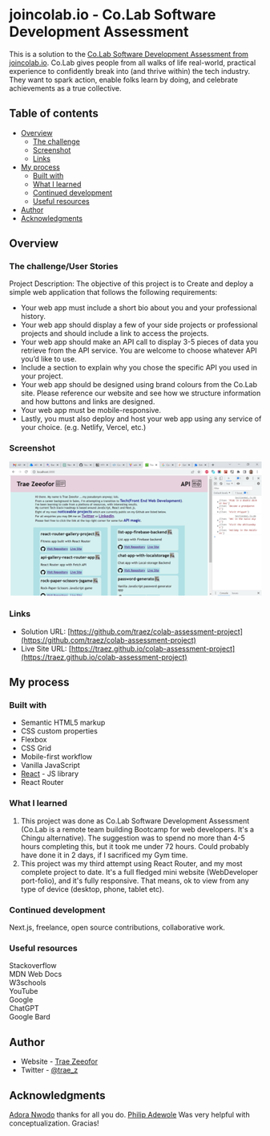# joincolab.io - Co.Lab Software Development Assessment 

This is a solution to the [Co.Lab Software Development Assessment from joincolab.io](https://joincolab.notion.site/Co-Lab-Software-Development-Assessment-5f40f7454a704d19bb20cc9c5fbf55f4). Co.Lab gives people from all walks of life real-world, practical experience to confidently break into (and thrive within) the tech industry. They want to spark action, enable folks learn by doing, and celebrate achievements as a true collective. 

## Table of contents

- [Overview](#overview)
  - [The challenge](#the-challenge)
  - [Screenshot](#screenshot)
  - [Links](#links)
- [My process](#my-process)
  - [Built with](#built-with)
  - [What I learned](#what-i-learned)
  - [Continued development](#continued-development)
  - [Useful resources](#useful-resources)
- [Author](#author)
- [Acknowledgments](#acknowledgments)

## Overview

### The challenge/User Stories

Project Description: The objective of this project is to Create and deploy a simple web application that follows the following requirements:  

-  Your web app must include a short bio about you and your professional history.
-  Your web app should display a few of your side projects or professional projects and should include a link to access the projects.  
-  Your web app should make an API call to display 3-5 pieces of data you retrieve from the API service. You are welcome to choose whatever API you’d like to use.  
-  Include a section to explain why you chose the specific API you used in your project. 
-  Your web app should be designed using brand colours from the Co.Lab site. Please reference our website and see how we structure information and how buttons and links are designed. 
-  Your web app must be mobile-responsive. 
-  Lastly, you must also deploy and host your web app using any service of your choice. (e.g. Netlify, Vercel, etc.) 

### Screenshot

![](/public/images/screenshot-desktop.png)

### Links

- Solution URL: [https://github.com/traez/colab-assessment-project](https://github.com/traez/colab-assessment-project)
- Live Site URL: [https://traez.github.io/colab-assessment-project](https://traez.github.io/colab-assessment-project)

## My process

### Built with

- Semantic HTML5 markup
- CSS custom properties
- Flexbox
- CSS Grid
- Mobile-first workflow
- Vanilla JavaScript
- [React](https://reactjs.org/) - JS library
- React Router 

### What I learned

1. This project was done as Co.Lab Software Development Assessment (Co.Lab is a remote team building Bootcamp for web developers. It's a Chingu alternative). The suggestion was to spend no more than 4-5 hours completing this, but it took me under 72 hours. Could probably have done it in 2 days, if I sacrificed my Gym time.  
2. This project was my third attempt using React Router, and my most complete project to date. It's a full fledged mini website (WebDeveloper port-folio), and it's fully responsive. That means, ok to view from any type of device (desktop, phone, tablet etc).  

### Continued development

Next.js, freelance, open source contributions, collaborative work.  

### Useful resources

Stackoverflow  
MDN Web Docs  
W3schools  
YouTube  
Google  
ChatGPT  
Google Bard   

## Author

- Website - [Trae Zeeofor](https://github.com/traez)  
- Twitter - [@trae_z](https://twitter.com/trae_z) 

## Acknowledgments

[Adora Nwodo](https://adoranwodo.com/) thanks for all you do. [Philip Adewole](https://adedotxn-colab.vercel.app/) Was very helpful with conceptualization. Gracias!